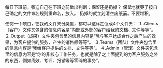 
每日下班前，强迫自己在下班之前做出判断：保留还是扔掉？
保留地就哭了按自己确定的文件命名规则重命名，放入。
扔掉的就立刻清空废纸篓。不要堆积。


任何一个项目，在我的文件夹分类里，都可以这样定位成4个文件夹： 
１.Clients（客户）文件夹包含的信息内容是“内部或外部的客户给我的文档、文件等等”。 
２.Output（成果）文件夹包含里的信息内容是“我与客户达成合作之后产生的效果，为客户提供的服务，产生的销售额等等”。 
３.Teams（团队）文件夹包含里的信息内容是“我给客户提供的文档、文件等等”。 
４.Admin（管理）文件夹包含里的信息内容是“你的非核心工作任务，也就是除了之上面提到的为客户服务之外的东西，例如绩效、考评、报销等等零碎的事务”。

